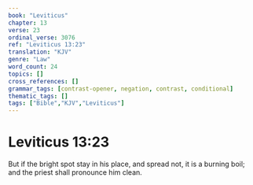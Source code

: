 ```yaml
---
book: "Leviticus"
chapter: 13
verse: 23
ordinal_verse: 3076
ref: "Leviticus 13:23"
translation: "KJV"
genre: "Law"
word_count: 24
topics: []
cross_references: []
grammar_tags: [contrast-opener, negation, contrast, conditional]
thematic_tags: []
tags: ["Bible","KJV","Leviticus"]
---
```


# Leviticus 13:23

But if the bright spot stay in his place, and spread not, it is a burning boil; and the priest shall pronounce him clean.
